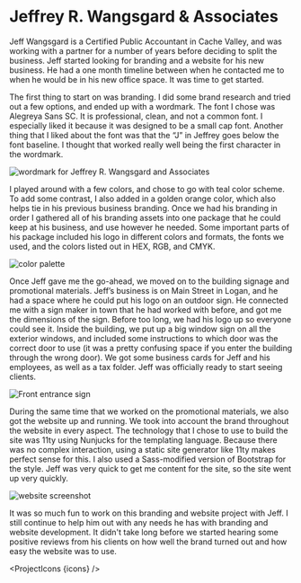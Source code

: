 <script lang="ts">
  import SEO from "$components/SEO.svelte"
  import ProjectIcons from "$components/ProjectIcons.svelte"
  import ProjectBtnLink from "$components/ProjectBtnLink.svelte"
  let icons = [
    "Eleventy",
    "Nunjucks",
    "Bootstrap-4",
    "Sass",
    "Firebase",
    "GitHub",
    "Adobe-Illustrator",
    "Adobe-Photoshop",
  ]
</script>

<SEO title="Jeffrey R. Wangsgard & Associates" hideHeader  />

# Jeffrey R. Wangsgard & Associates

Jeff Wangsgard is a Certified Public Accountant in Cache Valley, and was working with a partner for a number of years before deciding to split the business. Jeff started looking for branding and a website for his new business. He had a one month timeline between when he contacted me to when he would be in his new office space. It was time to get started.

The first thing to start on was branding. I did some brand research and tried out a few options, and ended up with a wordmark. The font I chose was Alegreya Sans SC. It is professional, clean, and not a common font. I especially liked it because it was designed to be a small cap font. Another thing that I liked about the font was that the “J” in Jeffrey goes below the font baseline. I thought that worked really well being the first character in the wordmark.

<img src="/images/optimized/jrwcpatax/lg_JRW-wordmarks.png" alt="wordmark for Jeffrey R. Wangsgard and Associates " />

I played around with a few colors, and chose to go with teal color scheme. To add some contrast, I also added in a golden orange color, which also helps tie in his previous business branding. Once we had his branding in order I gathered all of his branding assets into one package that he could keep at his business, and use however he needed. Some important parts of his package included his logo in different colors and formats, the fonts we used, and the colors listed out in HEX, RGB, and CMYK.

<img src="/images/optimized/jrwcpatax/lg_JRW-colors.png" alt="color palette" />

Once Jeff gave me the go-ahead, we moved on to the building signage and promotional materials. Jeff’s business is on Main Street in Logan, and he had a space where he could put his logo on an outdoor sign. He connected me with a sign maker in town that he had worked with before, and got me the dimensions of the sign. Before too long, we had his logo up so everyone could see it. Inside the building, we put up a big window sign on all the exterior windows, and included some instructions to which door was the correct door to use (it was a pretty confusing space if you enter the building through the wrong door). We got some business cards for Jeff and his employees, as well as a tax folder. Jeff was officially ready to start seeing clients.

<img src="/images/optimized/jrwcpatax/lg_jrwcpatax-front-entrance.png" alt="Front entrance sign " />

During the same time that we worked on the promotional materials, we also got the website up and running. We took into account the brand throughout the website in every aspect. The technology that I chose to use to build the site was 11ty using Nunjucks for the templating language. Because there was no complex interaction, using a static site generator like 11ty makes perfect sense for this. I also used a Sass-modified version of Bootstrap for the style. Jeff was very quick to get me content for the site, so the site went up very quickly.

<img src="/images/optimized/jrwcpatax/lg_JRW-screenshot.png" alt="website screenshot" />

<ProjectBtnLink href="https://jrwcpatax.com/" />

It was so much fun to work on this branding and website project with Jeff. I still continue to help him out with any needs he has with branding and website development. It didn't take long before we started hearing some positive reviews from his clients on how well the brand turned out and how easy the website was to use.

<ProjectIcons {icons} />